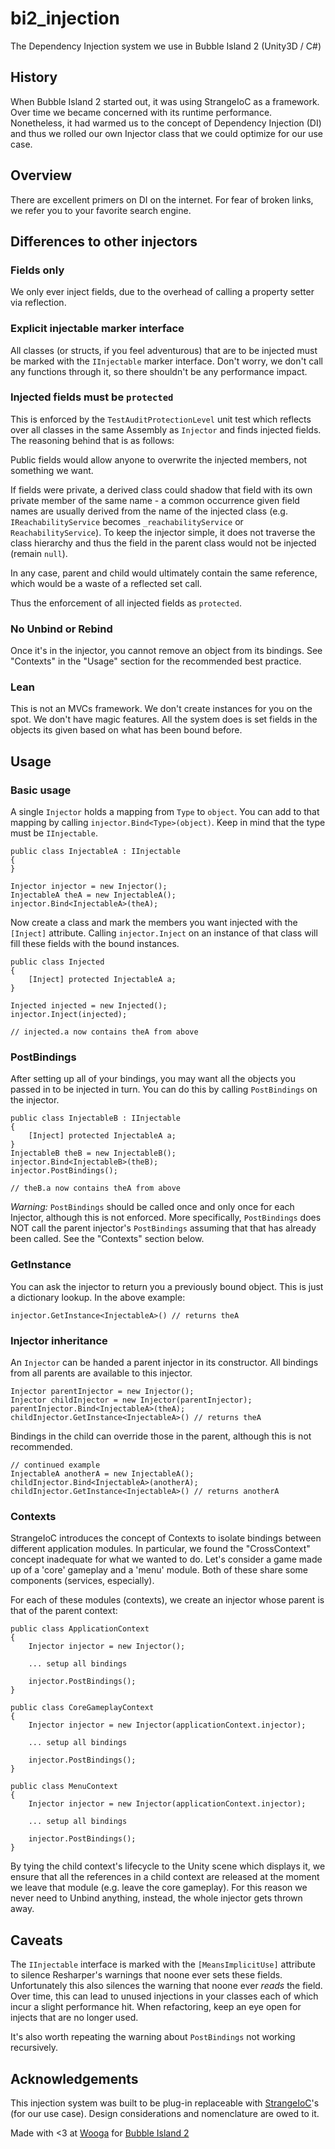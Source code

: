 # bi2_injection
The Dependency Injection system we use in Bubble Island 2 (Unity3D / C#)

## History

When Bubble Island 2 started out, it was using StrangeIoC as a framework. Over time we became concerned with its runtime performance. Nonetheless, it had warmed us to the concept of Dependency Injection (DI) and thus we rolled our own Injector class that we could optimize for our use case.

## Overview

There are excellent primers on DI on the internet. For fear of broken links, we refer you to your favorite search engine.

## Differences to other injectors

### Fields only
We only ever inject fields, due to the overhead of calling a property setter via reflection.

### Explicit injectable marker interface
All classes (or structs, if you feel adventurous) that are to be injected must be marked with the `IInjectable` marker interface. Don't worry, we don't call any functions through it, so there shouldn't be any performance impact.

### Injected fields must be `protected`
This is enforced by the `TestAuditProtectionLevel` unit test which reflects over all classes in the same Assembly as `Injector` and finds injected fields. The reasoning behind that is as follows:

Public fields would allow anyone to overwrite the injected members, not something we want.

If fields were private, a derived class could shadow that field with its own private member of the same name - a common occurrence given field names are usually derived from the name of the injected class (e.g. `IReachabilityService` becomes `_reachabilityService` or `ReachabilityService`). To keep the injector simple, it does not traverse the class hierarchy and thus the field in the parent class would not be injected (remain `null`).

In any case, parent and child would ultimately contain the same reference, which would be a waste of a reflected set call.

Thus the enforcement of all injected fields as `protected`.

### No Unbind or Rebind
Once it's in the injector, you cannot remove an object from its bindings. See "Contexts" in the "Usage" section for the recommended best practice.

### Lean
This is not an MVCs framework. We don't create instances for you on the spot. We don't have magic features. All the system does is set fields in the objects its given based on what has been bound before.

## Usage

### Basic usage

A single `Injector` holds a mapping from `Type` to `object`. You can add to that mapping by calling `injector.Bind<Type>(object)`. Keep in mind that the type must be `IInjectable`.

```
public class InjectableA : IInjectable
{
}

Injector injector = new Injector();
InjectableA theA = new InjectableA();
injector.Bind<InjectableA>(theA);
```

Now create a class and mark the members you want injected with the `[Inject]` attribute. Calling `injector.Inject` on an instance of that class will fill these fields with the bound instances.

```
public class Injected
{
	[Inject] protected InjectableA a;
}

Injected injected = new Injected();
injector.Inject(injected);

// injected.a now contains theA from above

```

### PostBindings

After setting up all of your bindings, you may want all the objects you passed in to be injected in turn. You can do this by calling `PostBindings` on the injector.

```
public class InjectableB : IInjectable
{
	[Inject] protected InjectableA a;
}
InjectableB theB = new InjectableB();
injector.Bind<InjectableB>(theB);
injector.PostBindings();

// theB.a now contains theA from above
```

*Warning:* `PostBindings` should be called once and only once for each Injector, although this is not enforced. More specifically, `PostBindings` does NOT call the parent injector's `PostBindings` assuming that that has already been called. See the "Contexts" section below.

### GetInstance

You can ask the injector to return you a previously bound object. This is just a dictionary lookup. In the above example:

```
injector.GetInstance<InjectableA>() // returns theA
```

### Injector inheritance

An `Injector` can be handed a parent injector in its constructor. All bindings from all parents are available to this injector.

```
Injector parentInjector = new Injector();
Injector childInjector = new Injector(parentInjector);
parentInjector.Bind<InjectableA>(theA);
childInjector.GetInstance<InjectableA>() // returns theA
```

Bindings in the child can override those in the parent, although this is not recommended.

```
// continued example
InjectableA anotherA = new InjectableA();
childInjector.Bind<InjectableA>(anotherA);
childInjector.GetInstance<InjectableA>() // returns anotherA
```

### Contexts

StrangeIoC introduces the concept of Contexts to isolate bindings between different application modules. In particular, we found the "CrossContext" concept inadequate for what we wanted to do. Let's consider a game made up of a 'core' gameplay and a 'menu' module. Both of these share some components (services, especially).

For each of these modules (contexts), we create an injector whose parent is that of the parent context:

```
public class ApplicationContext
{
	Injector injector = new Injector();

	... setup all bindings

	injector.PostBindings();
}

public class CoreGameplayContext
{
	Injector injector = new Injector(applicationContext.injector);

	... setup all bindings

	injector.PostBindings();
}

public class MenuContext
{
	Injector injector = new Injector(applicationContext.injector);

	... setup all bindings

	injector.PostBindings();
}
```

By tying the child context's lifecycle to the Unity scene which displays it, we ensure that all the references in a child context are released at the moment we leave that module (e.g. leave the core gameplay). For this reason we never need to Unbind anything, instead, the whole injector gets thrown away.

## Caveats

The `IInjectable` interface is marked with the `[MeansImplicitUse]` attribute to silence Resharper's warnings that noone ever sets these fields. Unfortunately this also silences the warning that noone ever *reads* the field. Over time, this can lead to unused injections in your classes each of which incur a slight performance hit. When refactoring, keep an eye open for injects that are no longer used.

It's also worth repeating the warning about `PostBindings` not working recursively.

## Acknowledgements

This injection system was built to be plug-in replaceable with [StrangeIoC](http://strangeioc.github.io/strangeioc/)'s (for our use case). Design considerations and nomenclature are owed to it.

Made with <3 at [Wooga](https://www.wooga.com) for [Bubble Island 2](https://www.wooga.com/games/bubble-island/)

